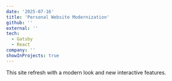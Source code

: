 ```yaml
---
date: '2025-07-16'
title: 'Personal Website Modernization'
github: ''
external: ''
tech:
  - Gatsby
  - React
company: ''
showInProjects: true
---
```

This site refresh with a modern look and new interactive features.
